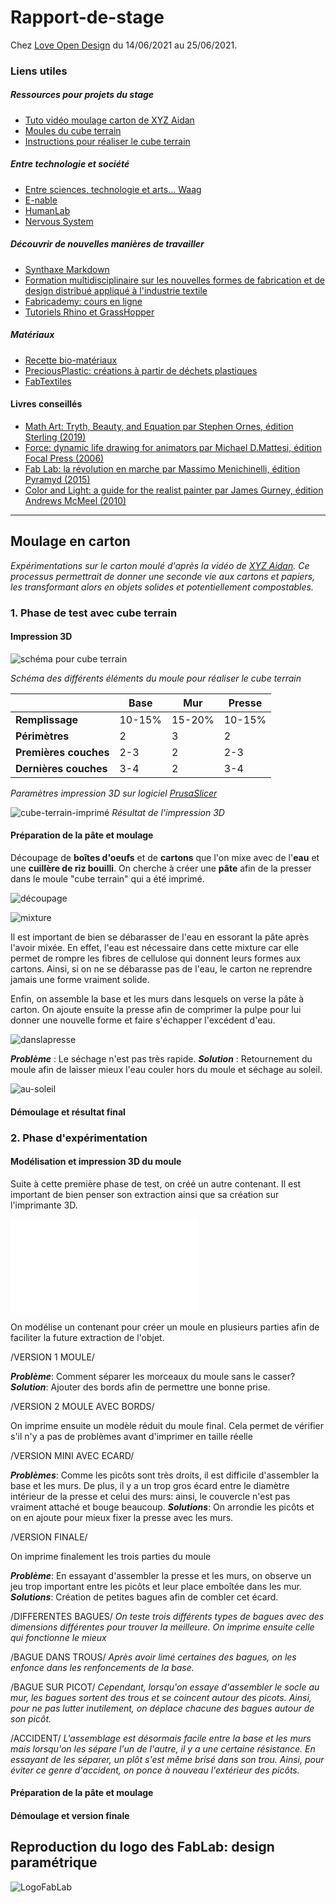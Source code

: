 # Rapport-de-stage
Chez [Love Open Design](https://love-open-design.com/) du 14/06/2021 au 25/06/2021.

### Liens utiles
##### Ressources pour projets du stage
- [Tuto vidéo moulage carton de XYZ Aidan](https://www.youtube.com/watch?v=0ItPfhx3ulw)
- [Moules du cube terrain](https://www.thingiverse.com/thing:3912997)
- [Instructions pour réaliser le cube terrain](https://www.instructables.com/Recycle-Cardboard-Into-Anything-With-3D-Printing/)

##### Entre technologie et société
- [Entre sciences, technologie et arts... Waag](https://waag.org/)
- [E-nable](https://e-nable.fr/)
- [HumanLab](https://myhumankit.org/) 
- [Nervous System](https://n-e-r-v-o-u-s.com/index.php)

##### Découvrir de nouvelles manières de travailler
- [Synthaxe Markdown](https://www.markdownguide.org/cheat-sheet)
- [Formation multidisciplinaire sur les nouvelles formes de fabrication et de design distribué appliqué à l'industrie textile](https://textile-academy.org/)
- [Fabricademy: cours en ligne](https://vimeo.com/showcase/7626171)
- [Tutoriels Rhino et GrassHopper](https://class.textile-academy.org/tutorials/)

##### Matériaux
- [Recette bio-matériaux](https://drive.google.com/file/d/1Lm147nvWkxxmPf5Oh2wU5a8eonpqHCVc/view)
- [PreciousPlastic: créations à partir de déchets plastiques](https://preciousplastic.com/index.html)
- [FabTextiles](http://fabtextiles.org/)

#### Livres conseillés
- [Math Art: Tryth, Beauty, and Equation par Stephen Ornes, édition Sterling (2019)](https://www.goodreads.com/book/show/41739506-math-art)
- [Force: dynamic life drawing for animators par Michael D.Mattesi, édition Focal Press (2006)](https://www.amazon.fr/Force-Dynamic-Life-Drawing-Animators/dp/0240808452)
- [Fab Lab: la révolution en marche par Massimo Menichinelli, édition Pyramyd (2015)](https://www.amazon.fr/Fab-Lab-r%C3%A9volution-est-marche/dp/2350173410)
- [Color and Light: a guide for the realist painter par James Gurney, édition Andrews McMeel (2010)](https://www.amazon.fr/Color-Light-Guide-Realist-Painter/dp/0740797719)

---

## Moulage en carton
*Expérimentations sur le carton moulé d'après la vidéo de [XYZ Aidan](https://www.youtube.com/watch?v=0ItPfhx3ulw). Ce processus permettrait de donner une seconde vie aux cartons et papiers, les transformant alors en objets solides et potentiellement compostables.*

### 1. Phase de test avec cube terrain

#### Impression 3D


![schéma pour cube terrain](img/schéma-de-fonctionnement.png)

*Schéma des différents éléments du moule pour réaliser le cube terrain*


|  | Base | Mur | Presse |
| --- | --- | --- | --- |
| **Remplissage** | 10-15% | 15-20% | 10-15% |
| **Périmètres** | 2 | 3 | 2 |
| **Premières couches** | 2-3 | 2 | 2-3|
| **Dernières couches** | 3-4 | 2 | 3-4|

*Paramètres impression 3D sur logiciel [PrusaSlicer](https://www.prusa3d.com/prusaslicer/)*

![cube-terrain-imprimé](img/cube-terrain-imprimé.jpg)
*Résultat de l'impression 3D*

#### Préparation de la pâte et moulage 

Découpage de **boîtes d'oeufs** et de **cartons** que l'on mixe avec de l'**eau** et une **cuillère de riz bouilli**. On cherche à créer une **pâte** afin de la presser dans le moule "cube terrain" qui a été imprimé.

![découpage](img/découpage.JPG)

![mixture](img/mixture.JPG)

Il est important de bien se débarasser de l'eau en essorant la pâte après l'avoir mixée. En effet, l'eau est nécessaire dans cette mixture car elle permet de rompre les fibres de cellulose qui donnent leurs formes aux cartons. Ainsi, si on ne se débarasse pas de l'eau, le carton ne reprendre jamais une forme vraiment solide.

Enfin, on assemble la base et les murs dans lesquels on verse la pâte à carton. On ajoute ensuite la presse afin de comprimer la pulpe pour lui donner une nouvelle forme et faire s'échapper l'excédent d'eau.

![danslapresse](img/dans-la-presse.jpg)

***Problème*** : Le séchage n'est pas très rapide. 
***Solution*** : Retournement du moule afin de laisser mieux l'eau couler hors du moule et séchage au soleil.

![au-soleil](img/au-soleil.jpg)

#### Démoulage et résultat final

### 2. Phase d'expérimentation

#### Modélisation et impression 3D du moule

Suite à cette première phase de test, on créé un autre contenant. Il est important de bien penser son extraction ainsi que sa création sur l'imprimante 3D.

![contenant-final](models/contenant-final.stl)

On modélise un contenant pour créer un moule en plusieurs parties afin de faciliter la future extraction de l'objet.

/VERSION 1 MOULE/

***Problème***: Comment séparer les morceaux du moule sans le casser?
***Solution***: Ajouter des bords afin de permettre une bonne prise.

/VERSION 2 MOULE AVEC BORDS/

On imprime ensuite un modèle réduit du moule final. Cela permet de vérifier s'il n'y a pas de problèmes avant d'imprimer en taille réelle

/VERSION MINI AVEC ECARD/

***Problèmes***: Comme les picôts sont très droits, il est difficile d'assembler la base et les murs. De plus, il y a un trop gros écard entre le diamètre intérieur de la presse et celui des murs: ainsi, le couvercle n'est pas vraiment attaché et bouge beaucoup.
***Solutions***: On arrondie les picôts et on en ajoute pour mieux fixer la presse avec les murs.

/VERSION FINALE/

On imprime finalement les trois parties du moule

***Problème***: En essayant d'assembler la presse et les murs, on observe un jeu trop important entre les picôts et leur place emboîtée dans les mur.
***Solutions***: Création de petites bagues afin de combler cet écard.

/DIFFERENTES BAGUES/
*On teste trois différents types de bagues avec des dimensions différentes pour trouver la meilleure. On imprime ensuite celle qui fonctionne le mieux*

/BAGUE DANS TROUS/
*Après avoir limé certaines des bagues, on les enfonce dans les renfoncements de la base.*

/BAGUE SUR PICOT/
*Cependant, lorsqu'on essaye d'assembler le socle au mur, les bagues sortent des trous et se coincent autour des picots. Ainsi, pour ne pas lutter inutilement, on déplace chacune des bagues autour de son picôt.*

/ACCIDENT/
*L'assemblage est désormais facile entre la base et les murs mais lorsqu'on les sépare l'un de l'autre, il y a une certaine résistance. En essayant de les séparer, un plôt s'est même brisé dans son trou. Ainsi, pour éviter ce genre d'accident, on ponce à nouveau l'extérieur des picôts.*

#### Préparation de la pâte et moulage

#### Démoulage et version finale

## Reproduction du logo des FabLab: design paramétrique

![LogoFabLab](img/Fab_Lab_logo.svg.png)


